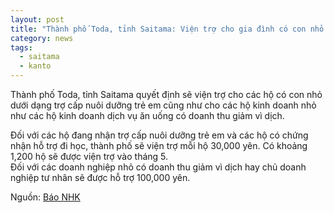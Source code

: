 ```yaml
---
layout: post
title: "Thành phố Toda, tỉnh Saitama: Viện trợ cho gia đình có con nhỏ và doanh nghiệp"
category: news
tags: 
  - saitama
  - kanto
---
```

Thành phố Toda, tỉnh Saitama quyết định sẽ viện trợ cho các hộ có con nhỏ dưới dạng trợ cấp nuôi dưỡng trẻ em cũng như cho các hộ kinh doanh nhỏ như các hộ kinh doanh dịch vụ ăn uống có doanh thu giảm vì dịch.

Đối với các hộ đang nhận trợ cấp nuôi dưỡng trẻ em và các hộ có chứng nhận hỗ trợ đi học, thành phố sẽ viện trợ mỗi hộ 30,000 yên. Có khoảng 1,200 hộ sẽ được viện trợ vào tháng 5.  
Đối với các doanh nghiệp nhỏ có doanh thu giảm vì dịch hay chủ doanh nghiệp tư nhân sẽ được hỗ trợ 100,000 yên.

Nguồn: [Báo NHK](https://www3.nhk.or.jp/shutoken-news/20200422/1000047833.html)